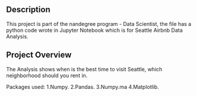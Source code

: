 ## Description
This project is part of the nandegree program - Data Scientist, the file has a python code wrote in Jupyter Notebook which is for Seattle Airbnb Data Analysis. 

## Project Overview

The Analysis shows when is the best time to visit Seattle, which neighborhood should you rent in.

Packages used:
  1.Numpy.
  2.Pandas.
  3.Numpy.ma
  4.Matplotlib.
  
 

